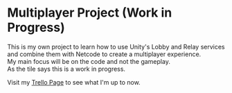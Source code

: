 # Multiplayer Project (Work in Progress)

This is my own project to learn how to use Unity's Lobby and Relay services and combine them with Netcode to create a multiplayer experience.  
My main focus will be on the code and not the gameplay.  
As the tile says this is a work in progress.  

Visit my [Trello Page](https://trello.com/b/w26djOpW/unity-fps-multiplayer) to see what I'm up to now.
